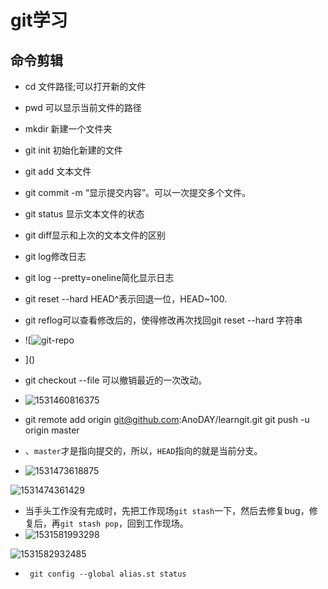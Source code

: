 # git学习

## 命令剪辑

- cd 文件路径;可以打开新的文件
- pwd 可以显示当前文件的路径
- mkdir 新建一个文件夹
- git init 初始化新建的文件



- git add 文本文件
- git commit -m “显示提交内容”。可以一次提交多个文件。
- git status 显示文本文件的状态
- git diff显示和上次的文本文件的区别
- git log修改日志
- git log --pretty=oneline简化显示日志



- git reset --hard HEAD^表示回退一位，HEAD~100.
- git reflog可以查看修改后的，使得修改再次找回git reset --hard 字符串
- ![![git-repo](https://cdn.liaoxuefeng.com/cdn/files/attachments/001384907702917346729e9afbf4127b6dfbae9207af016000/0)
- ]()
- git checkout --file 可以撤销最近的一次改动。
- ![1531460816375](C:\Users\ANOTHE~1\AppData\Local\Temp\1531460816375.png)
- git remote add origin git@github.com:AnoDAY/learngit.git
  git push -u origin master
- 、`master`才是指向提交的，所以，`HEAD`指向的就是当前分支。
- ![1531473618875](C:\Users\ANOTHE~1\AppData\Local\Temp\1531473618875.png)

![1531474361429](C:\Users\ANOTHE~1\AppData\Local\Temp\1531474361429.png)



- 当手头工作没有完成时，先把工作现场`git stash`一下，然后去修复bug，修复后，再`git stash pop`，回到工作现场。
- ![1531581993298](C:\Users\ANOTHE~1\AppData\Local\Temp\1531581993298.png)

![1531582932485](C:\Users\ANOTHE~1\AppData\Local\Temp\1531582932485.png)

- ```
   git config --global alias.st status
  ```

